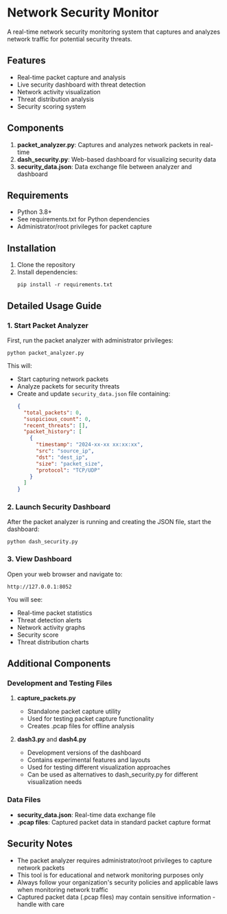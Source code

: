 # Network Security Monitor

A real-time network security monitoring system that captures and analyzes network traffic for potential security threats.

## Features

- Real-time packet capture and analysis
- Live security dashboard with threat detection
- Network activity visualization
- Threat distribution analysis
- Security scoring system

## Components

1. **packet_analyzer.py**: Captures and analyzes network packets in real-time
2. **dash_security.py**: Web-based dashboard for visualizing security data
3. **security_data.json**: Data exchange file between analyzer and dashboard

## Requirements

- Python 3.8+
- See requirements.txt for Python dependencies
- Administrator/root privileges for packet capture

## Installation

1. Clone the repository
2. Install dependencies:
   ```
   pip install -r requirements.txt
   ```

## Detailed Usage Guide

### 1. Start Packet Analyzer

First, run the packet analyzer with administrator privileges:
```
python packet_analyzer.py
```

This will:
- Start capturing network packets
- Analyze packets for security threats
- Create and update `security_data.json` file containing:
  ```json
  {
    "total_packets": 0,
    "suspicious_count": 0,
    "recent_threats": [],
    "packet_history": [
      {
        "timestamp": "2024-xx-xx xx:xx:xx",
        "src": "source_ip",
        "dst": "dest_ip",
        "size": "packet_size",
        "protocol": "TCP/UDP"
      }
    ]
  }
  ```

### 2. Launch Security Dashboard

After the packet analyzer is running and creating the JSON file, start the dashboard:
```
python dash_security.py
```

### 3. View Dashboard

Open your web browser and navigate to:
```
http://127.0.0.1:8052
```

You will see:
- Real-time packet statistics
- Threat detection alerts
- Network activity graphs
- Security score
- Threat distribution charts

## Additional Components

### Development and Testing Files

1. **capture_packets.py**
   - Standalone packet capture utility
   - Used for testing packet capture functionality
   - Creates .pcap files for offline analysis

2. **dash3.py** and **dash4.py**
   - Development versions of the dashboard
   - Contains experimental features and layouts
   - Used for testing different visualization approaches
   - Can be used as alternatives to dash_security.py for different visualization needs

### Data Files

- **security_data.json**: Real-time data exchange file
- **.pcap files**: Captured packet data in standard packet capture format

## Security Notes

- The packet analyzer requires administrator/root privileges to capture network packets
- This tool is for educational and network monitoring purposes only
- Always follow your organization's security policies and applicable laws when monitoring network traffic
- Captured packet data (.pcap files) may contain sensitive information - handle with care 